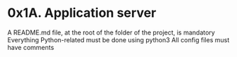 # 0x1A. Application server
A README.md file, at the root of the folder of the project, is mandatory
Everything Python-related must be done using python3
All config files must have comments
